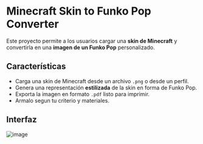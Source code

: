 # Minecraft Skin to Funko Pop Converter

Este proyecto permite a los usuarios cargar una **skin de Minecraft** y convertirla en una **imagen de un Funko Pop** personalizado.

## Características
- Carga una skin de Minecraft desde un archivo `.png` o desde un perfil.
- Genera una representación **estilizada** de la skin en forma de Funko Pop.
- Exporta la imagen en formato `.pdf` listo para imprimir.
- Armalo segun tu criterio y materiales.

## Interfaz
![image](https://github.com/user-attachments/assets/f65cb2ab-5b6a-4c97-aa7b-12dd030932a8)


